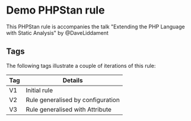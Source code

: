 # Demo PHPStan rule 

This PHPStan rule is accompanies the talk "Extending the PHP Language with Static Analysis" by @DaveLiddament

## Tags

The following tags illustrate a couple of iterations of this rule:


| Tag | Details |
|-----|---------|
| V1  | Initial rule |
| V2 | Rule generalised by configuration | 
| V3 | Rule generalised with Attribute |
